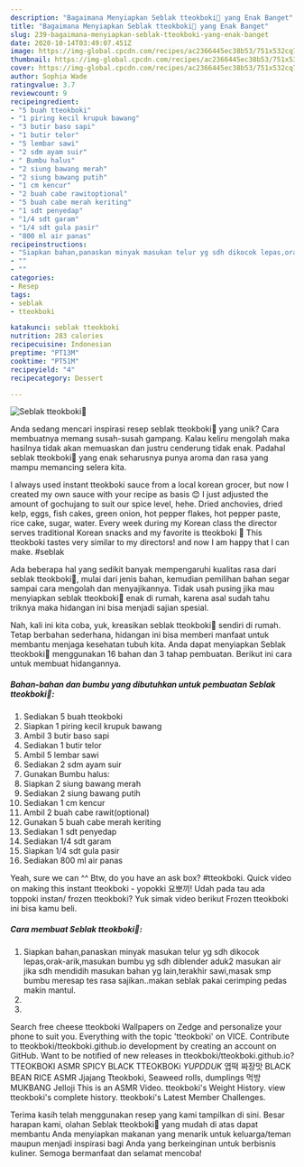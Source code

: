 ```yaml
---
description: "Bagaimana Menyiapkan Seblak tteokboki🥘 yang Enak Banget"
title: "Bagaimana Menyiapkan Seblak tteokboki🥘 yang Enak Banget"
slug: 239-bagaimana-menyiapkan-seblak-tteokboki-yang-enak-banget
date: 2020-10-14T03:49:07.451Z
image: https://img-global.cpcdn.com/recipes/ac2366445ec38b53/751x532cq70/seblak-tteokboki🥘-foto-resep-utama.jpg
thumbnail: https://img-global.cpcdn.com/recipes/ac2366445ec38b53/751x532cq70/seblak-tteokboki🥘-foto-resep-utama.jpg
cover: https://img-global.cpcdn.com/recipes/ac2366445ec38b53/751x532cq70/seblak-tteokboki🥘-foto-resep-utama.jpg
author: Sophia Wade
ratingvalue: 3.7
reviewcount: 9
recipeingredient:
- "5 buah tteokboki"
- "1 piring kecil krupuk bawang"
- "3 butir baso sapi"
- "1 butir telor"
- "5 lembar sawi"
- "2 sdm ayam suir"
- " Bumbu halus"
- "2 siung bawang merah"
- "2 siung bawang putih"
- "1 cm kencur"
- "2 buah cabe rawitoptional"
- "5 buah cabe merah keriting"
- "1 sdt penyedap"
- "1/4 sdt garam"
- "1/4 sdt gula pasir"
- "800 ml air panas"
recipeinstructions:
- "Siapkan bahan,panaskan minyak masukan telur yg sdh dikocok lepas,orak-arik,masukan bumbu yg sdh diblender aduk2 masukan air jika sdh mendidih masukan bahan yg lain,terakhir sawi,masak smp bumbu meresap tes rasa sajikan..makan seblak pakai cerimping pedas makin mantul."
- ""
- ""
categories:
- Resep
tags:
- seblak
- tteokboki

katakunci: seblak tteokboki 
nutrition: 283 calories
recipecuisine: Indonesian
preptime: "PT13M"
cooktime: "PT51M"
recipeyield: "4"
recipecategory: Dessert

---
```



![Seblak tteokboki🥘](https://img-global.cpcdn.com/recipes/ac2366445ec38b53/751x532cq70/seblak-tteokboki🥘-foto-resep-utama.jpg)

Anda sedang mencari inspirasi resep seblak tteokboki🥘 yang unik? Cara membuatnya memang susah-susah gampang. Kalau keliru mengolah maka hasilnya tidak akan memuaskan dan justru cenderung tidak enak. Padahal seblak tteokboki🥘 yang enak seharusnya punya aroma dan rasa yang mampu memancing selera kita.

I always used instant tteokboki sauce from a local korean grocer, but now I created my own sauce with your recipe as basis 😊 I just adjusted the amount of gochujang to suit our spice level, hehe. Dried anchovies, dried kelp, eggs, fish cakes, green onion, hot pepper flakes, hot pepper paste, rice cake, sugar, water. Every week during my Korean class the director serves traditional Korean snacks and my favorite is tteokboki 🙂 This tteokboki tastes very similar to my directors! and now I am happy that I can make. #seblak

Ada beberapa hal yang sedikit banyak mempengaruhi kualitas rasa dari seblak tteokboki🥘, mulai dari jenis bahan, kemudian pemilihan bahan segar sampai cara mengolah dan menyajikannya. Tidak usah pusing jika mau menyiapkan seblak tteokboki🥘 enak di rumah, karena asal sudah tahu triknya maka hidangan ini bisa menjadi sajian spesial.


Nah, kali ini kita coba, yuk, kreasikan seblak tteokboki🥘 sendiri di rumah. Tetap berbahan sederhana, hidangan ini bisa memberi manfaat untuk membantu menjaga kesehatan tubuh kita. Anda dapat menyiapkan Seblak tteokboki🥘 menggunakan 16 bahan dan 3 tahap pembuatan. Berikut ini cara untuk membuat hidangannya.

<!--inarticleads1-->

##### Bahan-bahan dan bumbu yang dibutuhkan untuk pembuatan Seblak tteokboki🥘:

1. Sediakan 5 buah tteokboki
1. Siapkan 1 piring kecil krupuk bawang
1. Ambil 3 butir baso sapi
1. Sediakan 1 butir telor
1. Ambil 5 lembar sawi
1. Sediakan 2 sdm ayam suir
1. Gunakan  Bumbu halus:
1. Siapkan 2 siung bawang merah
1. Sediakan 2 siung bawang putih
1. Sediakan 1 cm kencur
1. Ambil 2 buah cabe rawit(optional)
1. Gunakan 5 buah cabe merah keriting
1. Sediakan 1 sdt penyedap
1. Sediakan 1/4 sdt garam
1. Siapkan 1/4 sdt gula pasir
1. Sediakan 800 ml air panas


Yeah, sure we can ^^ Btw, do you have an ask box? #tteokboki. Quick video on making this instant tteokboki - yopokki 요뽀끼! Udah pada tau ada toppoki instan/ frozen tteokboki? Yuk simak video berikut Frozen tteokboki ini bisa kamu beli. 

<!--inarticleads2-->

##### Cara membuat Seblak tteokboki🥘:

1. Siapkan bahan,panaskan minyak masukan telur yg sdh dikocok lepas,orak-arik,masukan bumbu yg sdh diblender aduk2 masukan air jika sdh mendidih masukan bahan yg lain,terakhir sawi,masak smp bumbu meresap tes rasa sajikan..makan seblak pakai cerimping pedas makin mantul.
1. 
1. 


Search free cheese tteokboki Wallpapers on Zedge and personalize your phone to suit you. Everything with the topic &#39;tteokboki&#39; on VICE. Contribute to tteokboki/tteokboki.github.io development by creating an account on GitHub. Want to be notified of new releases in tteokboki/tteokboki.github.io? TTEOKBOKI ASMR SPICY BLACK TTEOKBOKi *YUPDDUK* 엽떡 짜장맛 BLACK BEAN RICE ASMR Jjajang Tteokboki, Seaweed rolls, dumplings 먹방MUKBANG Jelloji This is an ASMR Video. tteokboki&#39;s Weight History. view tteokboki&#39;s complete history. tteokboki&#39;s Latest Member Challenges. 

Terima kasih telah menggunakan resep yang kami tampilkan di sini. Besar harapan kami, olahan Seblak tteokboki🥘 yang mudah di atas dapat membantu Anda menyiapkan makanan yang menarik untuk keluarga/teman maupun menjadi inspirasi bagi Anda yang berkeinginan untuk berbisnis kuliner. Semoga bermanfaat dan selamat mencoba!
